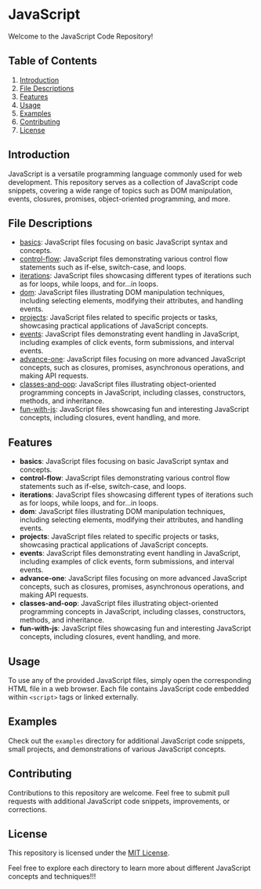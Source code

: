 # JavaScript

Welcome to the JavaScript Code Repository! 

## Table of Contents

1. [Introduction](#introduction)
2. [File Descriptions](#file-descriptions)
3. [Features](#features)
4. [Usage](#usage)
5. [Examples](#examples)
6. [Contributing](#contributing)
7. [License](#license)

## Introduction

JavaScript is a versatile programming language commonly used for web development. This repository serves as a collection of JavaScript code snippets, covering a wide range of topics such as DOM manipulation, events, closures, promises, object-oriented programming, and more.

## File Descriptions

- [basics](basics): JavaScript files focusing on basic JavaScript syntax and concepts.
- [control-flow](control-flow): JavaScript files demonstrating various control flow statements such as if-else, switch-case, and loops.
- [iterations](iterations): JavaScript files showcasing different types of iterations such as for loops, while loops, and for...in loops.
- [dom](dom): JavaScript files illustrating DOM manipulation techniques, including selecting elements, modifying their attributes, and handling events.
- [projects](projects): JavaScript files related to specific projects or tasks, showcasing practical applications of JavaScript concepts.
- [events](events): JavaScript files demonstrating event handling in JavaScript, including examples of click events, form submissions, and interval events.
- [advance-one](advance-one): JavaScript files focusing on more advanced JavaScript concepts, such as closures, promises, asynchronous operations, and making API requests.
- [classes-and-oop](classes-and-oop): JavaScript files illustrating object-oriented programming concepts in JavaScript, including classes, constructors, methods, and inheritance.
- [fun-with-js](fun-with-js): JavaScript files showcasing fun and interesting JavaScript concepts, including closures, event handling, and more.

## Features

- **basics**: JavaScript files focusing on basic JavaScript syntax and concepts.
- **control-flow**: JavaScript files demonstrating various control flow statements such as if-else, switch-case, and loops.
- **iterations**: JavaScript files showcasing different types of iterations such as for loops, while loops, and for...in loops.
- **dom**: JavaScript files illustrating DOM manipulation techniques, including selecting elements, modifying their attributes, and handling events.
- **projects**: JavaScript files related to specific projects or tasks, showcasing practical applications of JavaScript concepts.
- **events**: JavaScript files demonstrating event handling in JavaScript, including examples of click events, form submissions, and interval events.
- **advance-one**: JavaScript files focusing on more advanced JavaScript concepts, such as closures, promises, asynchronous operations, and making API requests.
- **classes-and-oop**: JavaScript files illustrating object-oriented programming concepts in JavaScript, including classes, constructors, methods, and inheritance.
- **fun-with-js**: JavaScript files showcasing fun and interesting JavaScript concepts, including closures, event handling, and more.

## Usage

To use any of the provided JavaScript files, simply open the corresponding HTML file in a web browser. Each file contains JavaScript code embedded within `<script>` tags or linked externally.

## Examples

Check out the `examples` directory for additional JavaScript code snippets, small projects, and demonstrations of various JavaScript concepts.

## Contributing

Contributions to this repository are welcome. Feel free to submit pull requests with additional JavaScript code snippets, improvements, or corrections.

## License

This repository is licensed under the [MIT License](LICENSE).

Feel free to explore each directory to learn more about different JavaScript concepts and techniques!!!

